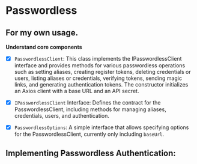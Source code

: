 # Passwordless

## For my own usage.

**Understand core components**
- [x] `PasswordlessClient`: This class implements the IPasswordlessClient interface and provides methods for various passwordless operations such as setting aliases, creating register tokens, deleting credentials or users, listing aliases or credentials, verifying tokens, sending magic links, and generating authentication tokens. The constructor initializes an Axios client with a base URL and an API secret.

- [x] `IPasswordlessClient` Interface: Defines the contract for the PasswordlessClient, including methods for managing aliases, credentials, users, and authentication.

- [x] `PasswordlessOptions`: A simple interface that allows specifying options for the PasswordlessClient, currently only including `baseUrl`.

## Implementing Passwordless Authentication:



